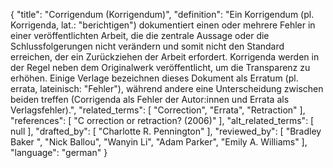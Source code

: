 {
    "title": "Corrigendum (Korrigendum)",
    "definition": "Ein Korrigendum (pl. Korrigenda, lat.: \"berichtigen\") dokumentiert einen oder mehrere Fehler in einer veröffentlichten Arbeit, die die zentrale Aussage oder die Schlussfolgerungen nicht verändern und somit nicht den Standard erreichen, der ein Zurückziehen der Arbeit erfordert. Korrigenda werden in der Regel neben dem Originalwerk veröffentlicht, um die Transparenz zu erhöhen. Einige Verlage bezeichnen dieses Dokument als Erratum (pl. errata, lateinisch: \"Fehler\"), während andere eine Unterscheidung zwischen beiden treffen (Corrigenda als Fehler der Autor:innen und Errata als Verlagsfehler).",
    "related_terms": [
        "Correction",
        "Errata",
        "Retraction"
    ],
    "references": [
        "C orrection or retraction? (2006)"
    ],
    "alt_related_terms": [
        null
    ],
    "drafted_by": [
        "Charlotte R. Pennington"
    ],
    "reviewed_by": [
        "Bradley Baker ",
        "Nick Ballou",
        "Wanyin Li",
        "Adam Parker",
        "Emily A. Williams"
    ],
    "language": "german"
}